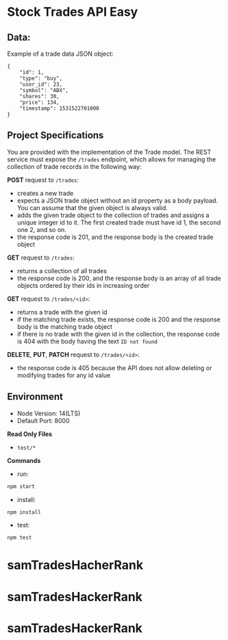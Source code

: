# Stock Trades API Easy

## Data:
Example of a trade data JSON object:
```
{
    "id": 1,
    "type": "buy",
    "user_id": 23,
    "symbol": "ABX",
    "shares": 30,
    "price": 134,
    "timestamp": 1531522701000
}
```

## Project Specifications
You are provided with the implementation of the Trade model. The REST service must expose the `/trades` endpoint, which allows for managing the collection of trade records in the following way:

**POST** request to `/trades`:

- creates a new trade
- expects a JSON trade object without an id property as a body payload. You can assume that the given object is always valid.
- adds the given trade object to the collection of trades and assigns a unique integer id to it. The first created trade must have id 1, the second one 2, and so on.
- the response code is 201, and the response body is the created trade object

**GET** request to `/trades`:

- returns a collection of all trades
- the response code is 200, and the response body is an array of all trade objects ordered by their ids in increasing order

**GET** request to `/trades/<id>`:

- returns a trade with the given id
- if the matching trade exists, the response code is 200 and the response body is the matching trade object
- if there is no trade with the given id in the collection, the response code is 404 with the body having the text `ID not found`

**DELETE**, **PUT**, **PATCH** request to `/trades/<id>`:

- the response code is 405 because the API does not allow deleting or modifying trades for any id value

## Environment 
- Node Version: 14(LTS)
- Default Port: 8000

**Read Only Files**
- `test/*`

**Commands**
- run: 
```bash
npm start
```
- install: 
```bash
npm install
```
- test: 
```bash
npm test
```

# samTradesHacherRank
# samTradesHackerRank
# samTradesHackerRank
